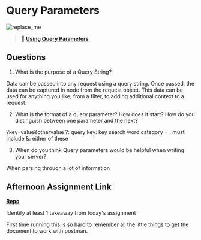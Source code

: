 # Query Parameters

![replace_me](https://codeworks.blob.core.windows.net/public/assets/img/illustrations/placeholder.svg)

> **📖 [Using Query Parameters](https://codeworksacademy.com/fs-student-guide/resources/wk5/01-Query-Parameters)**

## Questions

1. What is the purpose of a Query String?

Data can be passed into any request using a query string. Once passed, the data can be captured in node from the request object. This data can be used for anything you like, from a filter, to adding additional context to a request.

2. What is the format of a query parameter? How does it start? How do you distinguish between one parameter and the next?

?key=value&othervalue
?: query
key: key search word category
= : must include
&: either of these

3. When do you think Query parameters would be helpful when writing your server?

When parsing through a lot of information

## Afternoon Assignment Link

**[Repo](https://github.com/kyleem20/burgershack)**

Identify at least 1 takeaway from today's assignment

First time running this is so hard to remember all the little things to get the document to work with postman.